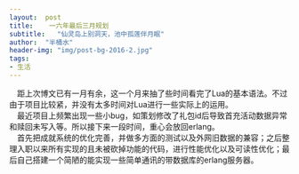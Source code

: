 ```yaml
---
layout:  post
title:    一六年最后三月规划
subtitle:   "仙灵岛上别洞天，池中孤莲伴月眠"
author:  "半桶水"
header-img: "img/post-bg-2016-2.jpg"
tags:
- 生活
---
```

　距上次博文已有一月有余，这一个月来抽了些时间看完了Lua的基本语法。不过由于项目比较紧，并没有太多时间对Lua进行一些实际上的运用。<br>
　最近项目上频繁出现一些小bug，如策划修改了礼包id后导致首充活动数据异常和赎回未写入等。所以接下来一段时间，重心会放回erlang。<br>
　首先把成就系统的优化完善，并做多方面的测试以及外网旧数据的兼容；之后整理入职以来所有实现的且未被砍掉功能的代码，进行性能优化以及可读性优化；最后自己搭建一个简陋的能实现一些简单通讯的带数据库的erlang服务器。<br>
  